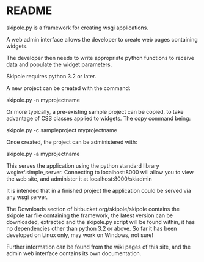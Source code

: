 # README #

skipole.py is a framework for creating wsgi applications.

A web admin interface allows the developer to create web pages containing widgets.

The developer then needs to write appropriate python functions to receive data and populate the widget parameters.

Skipole requires python 3.2 or later.

A new project can be created with the command:

skipole.py -n myprojectname

Or more typically, a pre-existing sample project can be copied, to take advantage of CSS classes applied to widgets. The copy command being:

skipole.py -c sampleproject myprojectname

Once created, the project can be administered with:

skipole.py -a myprojectname

This serves the application using the python standard library wsgiref.simple_server. Connecting to localhost:8000 will allow you to view the web site, and administer it at localhost:8000/skiadmin

It is intended that in a finished project the application could be served via any wsgi server.

The Downloads section of bitbucket.org/skipole/skipole contains the skipole tar file containing the framework, the latest version can be downloaded, extracted and the skipole.py script will be found within, it has no dependencies other than python 3.2 or above. So far it has been developed on Linux only, may work on Windows, not sure!

Further information can be found from the wiki pages of this site, and the admin web interface contains its own documentation.
